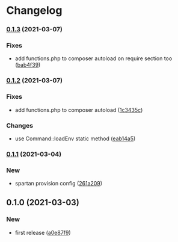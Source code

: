 # Changelog
### [0.1.3](https://github.com/spartan/i18n/compare/v0.1.2...v0.1.3) (2021-03-07)


### Fixes

* add functions.php to composer autoload on require section too ([bab4f39](https://github.com/spartan/i18n/commit/bab4f3940a71c456b80fcc4c05184e0efa595487))

### [0.1.2](https://github.com/spartan/i18n/compare/v0.1.1...v0.1.2) (2021-03-07)


### Fixes

* add functions.php to composer autoload ([1c3435c](https://github.com/spartan/i18n/commit/1c3435cb820c6b3f944b27899d4d7f7a612f811d))


### Changes

* use Command::loadEnv static method ([eab14a5](https://github.com/spartan/i18n/commit/eab14a50e288f14bc40ef6098af1f91ebc054c3d))

### [0.1.1](https://github.com/spartan/i18n/compare/v0.1.0...v0.1.1) (2021-03-04)


### New

* spartan provision config ([261a209](https://github.com/spartan/i18n/commit/261a2095c3b8654626325a3c45613cebb09a64c9))

## 0.1.0 (2021-03-03)


### New

* first release ([a0e87f9](https://github.com/spartan/i18n/commit/a0e87f90be7ba8cb9d2b385ac5fec9ab96f5d2be))
